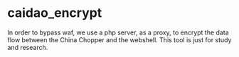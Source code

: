 # caidao_encrypt
In order to bypass waf, we use a php server, as a proxy, to encrypt the data flow between the China Chopper and the webshell. This tool is just for study and research.
